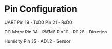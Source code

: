# Pin Configuration
UART
Pin 19 - TxD0
Pin 21 - RxD0

DC Motor
Pin 34 - PWM6
Pin 10 - P0.26 - Direction

Humidity
Pin 35 - AD1.2 - Sensor
